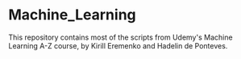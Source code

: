 # Machine_Learning

This repository contains most of the scripts from Udemy's Machine Learning A-Z course, by Kirill Eremenko and Hadelin de Ponteves. 
